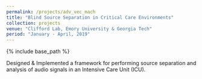 ```yaml
---
permalink: /projects/adv_vec_mach
title: "Blind Source Separation in Critical Care Environments"
collection: projects
venue: "Clifford Lab, Emory University & Georgia Tech"
period: "January - April, 2019"
---
```


{% include base_path %}


Designed & Implemented a framework for performing source separation and analysis of audio signals in an Intensive Care Unit (ICU).

